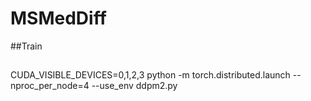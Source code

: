 # MSMedDiff

##Train
##
CUDA_VISIBLE_DEVICES=0,1,2,3 python -m torch.distributed.launch --nproc_per_node=4 --use_env ddpm2.py
